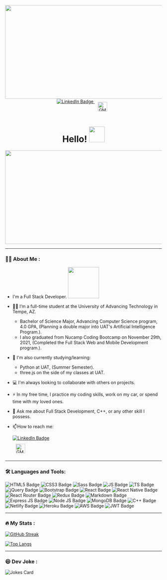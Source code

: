 <div id="header" align="center">
  <img src="https://media.giphy.com/media/4H3Ii5eLChYul9p7NL/giphy-downsized-large.gif" width="600" height="300"/>
  <div id="badges">
    <a href="https://www.linkedin.com/in/devftrejo/">
      <img src="https://img.shields.io/badge/LinkedIn-blue?style=for-the-badge&logo=linkedin&logoColor=white" alt="LinkedIn Badge"/>
    </a>
    <a href="mailto:devftrejo@gmail.com">
      <img src="https://cdn.jsdelivr.net/npm/simple-icons@v3/icons/gmail.svg" alt="GMailIcon" height="30" style="vertical-align:top; margin:10px">
    </a>
  </div>
  <img src="https://komarev.com/ghpvc/?username=devftrejo&style=flat-square&color=blue" alt=""/>
  <h1>
    Hello!
    <img src="https://media.giphy.com/media/hvRJCLFzcasrR4ia7z/giphy.gif" width="50px" height="50px"/>
  </h1>
</div>

<div align="center">
  <img src="https://media.giphy.com/media/dWesBcTLavkZuG35MI/giphy.gif" width="600" height="300"/>
</div>

---

### :man_technologist: About Me :

- I'm a Full Stack Developer. <img src="https://media.giphy.com/media/RbDKaczqWovIugyJmW/giphy.gif" width="100">

- :man_student: I’m a full-time student at the University of Advancing Technology in Tempe, AZ.<br>
  - Bachelor of Science Major, Advancing Computer Science program, 4.0 GPA, (Planning a double major into UAT's Artificial Intelligence Program.).<br>
  - I also graduated from Nucamp Coding Bootcamp on November 29th, 2021, (Completed the Full Stack Web and Mobile Development program.).

- :seedling: I'm also currently studying/learning:<br>
  - Python at UAT, (Summer Semester).<br>
  - three.js on the side of my classes at UAT.<br>

- :computer: I'm always looking to collaborate with others on projects.

- :zap: In my free time, I practice my coding skills, work on my car, or spend time with my loved ones.

- :speech_balloon: Ask me about Full Stack Development, C++, or any other skill I possess.

- :mailbox:How to reach me:
  <div id="badges">
    <a href="https://www.linkedin.com/in/devftrejo/">
      <img src="https://img.shields.io/badge/LinkedIn-blue?style=for-the-badge&logo=linkedin&logoColor=white" alt="LinkedIn Badge"/>
    </a>
    <br>
    <a href="mailto:devftrejo@gmail.com">
      <img src="https://cdn.jsdelivr.net/npm/simple-icons@v3/icons/gmail.svg" alt="GMailIcon" height="30" style="vertical-align:top; margin:10px">
    </a>
  </div>

---

### :hammer_and_wrench: Languages and Tools:

<div>
  <img src="https://img.shields.io/badge/HTML5-E34F26?style=for-the-badge&logo=html5&logoColor=white" alt="HTML5 Badge"/>
  <img src="https://img.shields.io/badge/CSS3-1572B6?style=for-the-badge&logo=css3&logoColor=white" alt="CSS3 Badge"/>
  <img src="https://img.shields.io/badge/Sass-CC6699?style=for-the-badge&logo=sass&logoColor=white" alt="Sass Badge"/>
  <img src="https://img.shields.io/badge/JavaScript-F7DF1E?style=for-the-badge&logo=javascript&logoColor=black" alt="JS Badge"/>
  <img src="https://img.shields.io/badge/TypeScript-007ACC?style=for-the-badge&logo=typescript&logoColor=white" alt="TS Badge"/>
  <img src="https://img.shields.io/badge/jQuery-0769AD?style=for-the-badge&logo=jquery&logoColor=white" alt="jQuery Badge"/>
  <img src="https://img.shields.io/badge/Bootstrap-563D7C?style=for-the-badge&logo=bootstrap&logoColor=white" alt="Bootstrap Badge"/>
  <img src="https://img.shields.io/badge/React-20232A?style=for-the-badge&logo=react&logoColor=61DAFB" alt="React Badge"/>
  <img src="https://img.shields.io/badge/React_Native-20232A?style=for-the-badge&logo=react&logoColor=61DAFB" alt="React Native Badge"/>
  <img src="https://img.shields.io/badge/React_Router-CA4245?style=for-the-badge&logo=react-router&logoColor=white" alt="React Router Badge"/>
  <img src="https://img.shields.io/badge/Redux-593D88?style=for-the-badge&logo=redux&logoColor=white" alt="Redux Badge"/>
  <img src="https://img.shields.io/badge/Markdown-000000?style=for-the-badge&logo=markdown&logoColor=white" alt="Markdown Badge"/>
  <img src="https://img.shields.io/badge/Express.js-404D59?style=for-the-badge" alt="Express JS Badge"/>
  <img src="https://img.shields.io/badge/Node.js-43853D?style=for-the-badge&logo=node.js&logoColor=white" alt="Node JS Badge"/>
  <img src="https://img.shields.io/badge/MongoDB-4EA94B?style=for-the-badge&logo=mongodb&logoColor=white" alt="MongoDB Badge"/>
  <img src="https://img.shields.io/badge/C%2B%2B-00599C?style=for-the-badge&logo=c%2B%2B&logoColor=white" alt="C++ Badge"/>
  <img src="https://img.shields.io/badge/Netlify-00C7B7?style=for-the-badge&logo=netlify&logoColor=white" alt="Netlify Badge"/>
  <img src="https://img.shields.io/badge/Heroku-430098?style=for-the-badge&logo=heroku&logoColor=white" alt="Heroku Badge"/>
  <img src="https://img.shields.io/badge/Amazon_AWS-232F3E?style=for-the-badge&logo=amazon-aws&logoColor=white" alt="AWS Badge"/>
  <img src="https://img.shields.io/badge/json%20web%20tokens-323330?style=for-the-badge&logo=json-web-tokens&logoColor=pink" alt="JWT Badge"/>
</div>

---

### :fire: My Stats :

[![GitHub Streak](http://github-readme-streak-stats.herokuapp.com?user=devftrejo&theme=dark&background=000000)](https://git.io/streak-stats)

[![Top Langs](https://github-readme-stats.vercel.app/api/top-langs/?username=devftrejo&layout=compact&theme=vision-friendly-dark)](https://github.com/anuraghazra/github-readme-stats)

---

### :laughing: Dev Joke :

<!-- Markdown -->

![Jokes Card](https://readme-jokes.vercel.app/api?theme=gradientBlue)
